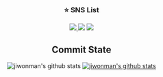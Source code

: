 <div align="center">
 <h3>⭐ SNS List</h3>
 <a href="https://coddingjiwon.tistory.com/" target="_blank"><img src="https://img.shields.io/badge/Tistory-248BFB?style=flat-square&logo=Thingiverse&logoColor=white"/> </a>
 <a href="https://www.instagram.com/ji._.onee/" target="_blank"><img src="https://img.shields.io/badge/instargram-E4405F?style=flat-square&logo=Instagram&logoColor=white"/></a>
 <a href="mailto:kusa1230@naver.com" target="_blank"><img src="https://img.shields.io/badge/Email-03C75A?style=flat-square&logo=Naver&logoColor=white"/></a>

 ## Commit State
 ![jiwonman's github stats](https://github-readme-stats.vercel.app/api?username=jiwonman&show_icons=true)
 [![jiwonman's github stats](https://github-readme-stats.vercel.app/api/top-langs/?username=jiwonman&show_icons=true&hide_border=true&title_color=004386&icon_color=004386&layout=compact)](https://github.com/jiwonman)
 </div>
